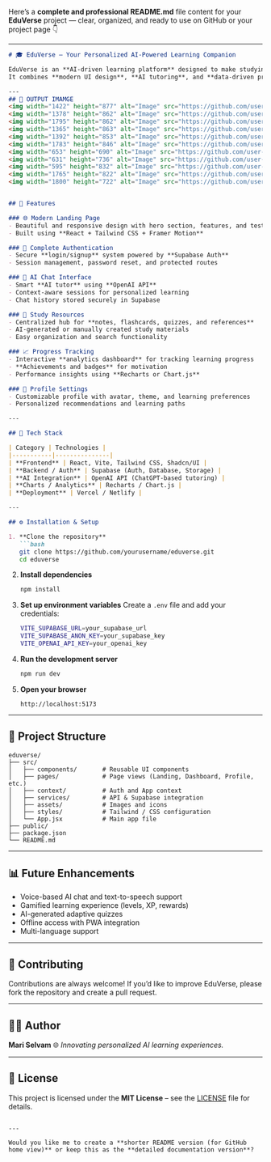 Here’s a **complete and professional README.md** file content for your **EduVerse** project — clear, organized, and ready to use on GitHub or your project page 👇

---

````markdown
# 🎓 EduVerse – Your Personalized AI-Powered Learning Companion

EduVerse is an **AI-driven learning platform** designed to make studying smarter, more interactive, and deeply personalized.  
It combines **modern UI design**, **AI tutoring**, and **data-driven progress tracking** to help learners achieve their full potential.

---
## 📜 OUTPUT IMAMGE
<img width="1422" height="877" alt="Image" src="https://github.com/user-attachments/assets/c545fba8-c285-4707-9b9f-8087546e19cb" />
<img width="1378" height="862" alt="Image" src="https://github.com/user-attachments/assets/c65e689b-7e3c-4b7a-9230-97813415021d" />
<img width="1795" height="862" alt="Image" src="https://github.com/user-attachments/assets/bfde9ae0-4fd9-48f3-a2f3-48e60172ea3a" />
<img width="1365" height="863" alt="Image" src="https://github.com/user-attachments/assets/700698fd-2066-47f3-9bc5-1ac42a350b43" />
<img width="1392" height="853" alt="Image" src="https://github.com/user-attachments/assets/d8036db1-71df-42e3-a12a-db6620264053" />
<img width="1783" height="846" alt="Image" src="https://github.com/user-attachments/assets/f494384f-3112-45d5-ae6a-028834395058" />
<img width="653" height="690" alt="Image" src="https://github.com/user-attachments/assets/7891e717-64e3-41c4-96b5-d81080604bcc" />
<img width="631" height="736" alt="Image" src="https://github.com/user-attachments/assets/fe540732-21dc-4023-a135-df25b3711426" />
<img width="595" height="832" alt="Image" src="https://github.com/user-attachments/assets/c6475d65-a8f4-40d8-808a-68563e2addc6" />
<img width="1765" height="822" alt="Image" src="https://github.com/user-attachments/assets/95aab754-831b-4c3d-9b7c-e2181c7301b2" />
<img width="1800" height="722" alt="Image" src="https://github.com/user-attachments/assets/412fd992-6bb6-47d9-b98b-d9f9ce82a299" />


## 🚀 Features

### 🌐 Modern Landing Page
- Beautiful and responsive design with hero section, features, and testimonials  
- Built using **React + Tailwind CSS + Framer Motion**  

### 🔐 Complete Authentication
- Secure **login/signup** system powered by **Supabase Auth**  
- Session management, password reset, and protected routes  

### 🤖 AI Chat Interface
- Smart **AI tutor** using **OpenAI API**  
- Context-aware sessions for personalized learning  
- Chat history stored securely in Supabase  

### 📘 Study Resources
- Centralized hub for **notes, flashcards, quizzes, and references**  
- AI-generated or manually created study materials  
- Easy organization and search functionality  

### 📈 Progress Tracking
- Interactive **analytics dashboard** for tracking learning progress  
- **Achievements and badges** for motivation  
- Performance insights using **Recharts or Chart.js**  

### 👤 Profile Settings
- Customizable profile with avatar, theme, and learning preferences  
- Personalized recommendations and learning paths  

---

## 🧠 Tech Stack

| Category | Technologies |
|-----------|---------------|
| **Frontend** | React, Vite, Tailwind CSS, Shadcn/UI |
| **Backend / Auth** | Supabase (Auth, Database, Storage) |
| **AI Integration** | OpenAI API (ChatGPT-based tutoring) |
| **Charts / Analytics** | Recharts / Chart.js |
| **Deployment** | Vercel / Netlify |

---

## ⚙️ Installation & Setup

1. **Clone the repository**
   ```bash
   git clone https://github.com/yourusername/eduverse.git
   cd eduverse
````

2. **Install dependencies**

   ```bash
   npm install
   ```

3. **Set up environment variables**
   Create a `.env` file and add your credentials:

   ```bash
   VITE_SUPABASE_URL=your_supabase_url
   VITE_SUPABASE_ANON_KEY=your_supabase_key
   VITE_OPENAI_API_KEY=your_openai_key
   ```

4. **Run the development server**

   ```bash
   npm run dev
   ```

5. **Open your browser**

   ```
   http://localhost:5173
   ```

---

## 🧩 Project Structure

```
eduverse/
├── src/
│   ├── components/       # Reusable UI components
│   ├── pages/            # Page views (Landing, Dashboard, Profile, etc.)
│   ├── context/          # Auth and App context
│   ├── services/         # API & Supabase integration
│   ├── assets/           # Images and icons
│   ├── styles/           # Tailwind / CSS configuration
│   └── App.jsx           # Main app file
├── public/
├── package.json
└── README.md
```

---

## 📊 Future Enhancements

* Voice-based AI chat and text-to-speech support
* Gamified learning experience (levels, XP, rewards)
* AI-generated adaptive quizzes
* Offline access with PWA integration
* Multi-language support

---

## 🤝 Contributing

Contributions are always welcome!
If you’d like to improve EduVerse, please fork the repository and create a pull request.

---

## 🧑‍💻 Author

**Mari Selvam**
🌐 *Innovating personalized AI learning experiences.*

---

## 📜 License

This project is licensed under the **MIT License** – see the [LICENSE](LICENSE) file for details.

```

---

Would you like me to create a **shorter README version (for GitHub home view)** or keep this as the **detailed documentation version**?
```

